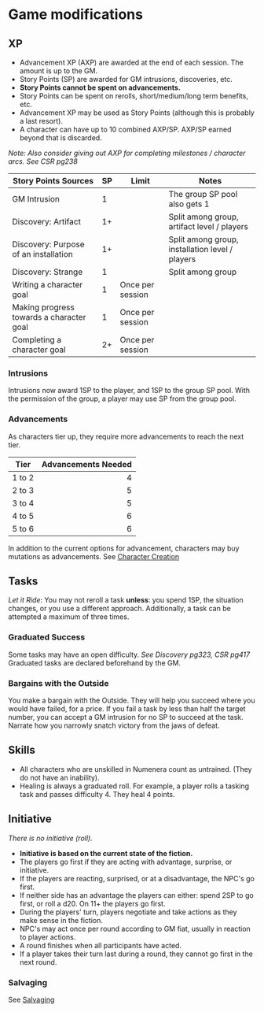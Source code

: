 # Game modifications
## XP
- Advancement XP (AXP) are awarded at the end of each session. The amount is up to the GM. 
- Story Points (SP) are awarded for GM intrusions, discoveries, etc.
- **Story Points cannot be spent on advancements.**
- Story Points can be spent on rerolls, short/medium/long term benefits, etc.
- Advancement XP may be used as Story Points (although this is probably a last resort).
- A character can have up to 10 combined AXP/SP. AXP/SP earned beyond that is discarded.

*Note: Also consider giving out AXP for completing milestones / character arcs. See CSR pg238*

| Story Points Sources                     | SP  | Limit            | Notes                                           |
| ---------------------------------------- | --- | ---------------- | ----------------------------------------------- |
| GM Intrusion                             | 1   |                  | The group SP pool also gets 1                   |
| Discovery: Artifact                      | 1+  |                  | Split among group, artifact level / players     |
| Discovery: Purpose of an installation    | 1+  |                  | Split among group, installation level / players |
| Discovery: Strange                       | 1   |                  | Split among group                               |
| Writing a character goal                 | 1   | Once per session |                                                 |
| Making progress towards a character goal | 1   | Once per session |                                                 |
| Completing a character goal              | 2+  | Once per session |                                                 |

### Intrusions

Intrusions now award 1SP to the player, and 1SP to the group SP pool. With the
permission of the group, a player may use SP from the group pool.

### Advancements
As characters tier up, they require more advancements to reach the next tier.

| Tier   | Advancements Needed |
| ------ | -------------------:|
| 1 to 2 | 4                   |
| 2 to 3 | 5                   |
| 3 to 4 | 5                   |
| 4 to 5 | 6                   |
| 5 to 6 | 6                   |

In addition to the current options for advancement, characters may buy mutations as advancements. See [Character Creation](https://github.com/eskur/ttrpg-public/blob/master/cypher/character-creation.md) 

## Tasks
*Let it Ride*: You may not reroll a task **unless**: you spend 1SP, the situation changes, or you use a different approach. Additionally, a task can be attempted a maximum of three times.

### Graduated Success
Some tasks may have an open difficulty. *See Discovery pg323, CSR pg417*
Graduated tasks are declared beforehand by the GM.

### Bargains with the Outside
You make a bargain with the Outside. They will help you succeed where you would have failed, for a price. If you fail a task by less than half the target number, you can accept a GM intrusion for no SP to succeed at the task. Narrate how you narrowly snatch victory from the jaws of defeat.

## Skills
- All characters who are unskilled in Numenera count as untrained. (They do not have an inability).
- Healing is always a graduated roll. For example, a player rolls a tasking task and passes difficulty 4. They heal 4 points.

## Initiative
*There is no initiative (roll).*

- **Initiative is based on the current state of the fiction.** 
- The players go first if they are acting with advantage, surprise, or initiative. 
- If the players are reacting, surprised, or at a disadvantage, the NPC's go first. 
- If neither side has an advantage the players can either: spend 2SP to go first, or roll a d20. On 11+ the players go first.
- During the players' turn, players negotiate and take actions as they make sense in the fiction. 
- NPC's may act once per round according to GM fiat, usually in reaction to player actions.
- A round finishes when all participants have acted.
- If a player takes their turn last during a round, they cannot go first in the next round.

### Salvaging

See [Salvaging](https://github.com/eskur/ttrpg-public/blob/master/cypher/salvaging.md)
